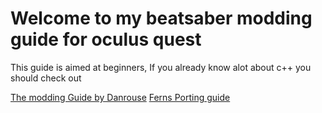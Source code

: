 # Welcome to my beatsaber modding guide for oculus quest

This guide is aimed at beginners, If you already know alot about c++ you should check out

[The modding Guide by Danrouse](https://github.com/danrouse/beatsaber-quest-modding-guide)
[Ferns Porting guide](https://github.com/Fernthedev/beatsaber-quest-porting-guide)
